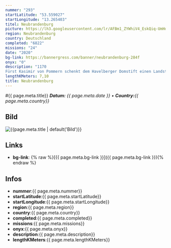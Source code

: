```yaml
---
nummer: "293"
startLatitude: "53.559027"
startLongitude: "13.265403"
titel: Neubrandenburg
picture: https://lh3.googleusercontent.com/lr/AFBm1_ZYWhiV4_EskQiq-UmHdHEgDHKJ12XwZJmNROFcPaxWGgqleKYorTZwLtED4Xtv7f8le4QazMjvi3KAShmRZG0gN9muYSlHZOyzpy6a9Mb9w40BEon_nLP35UfgquhxKou-WbqMVfF2q2dBXqstUyqjwGbeWt-NtqlG-lJ2xIKGw1JU2Um0RKyJnrXVGHZaxMYPIy-_sZWtqGZC2pb_nBGvi6sKHn4L0QeGMj0hnYwLSqK__V6GsG9dRhdB46GknTwQKC8qecCeMv8qRGMvY8dK74o45p_E-Xku1RAdHgfTjf7pVuL08v0I6MwGEj1xZ4t6sQ-Yb3JntyQILKQCtL55dy_IeswIsgizZFUDUUv1RzyZWXPdt6KKWf_29pTZHYzRMrI_67oaJdJDb-Xt5ue2bhhuwVK4HUv_z111Cl_KYNayPvznJWL-XnIjkvil82OmrfETAb1rKZZmidEmEz1gnzxfIO_XUFFSk1LtwhonVwwt49DAjUngyQvwhonTYKngVIgZNpx_FfBpwwjq3x5nUOpMYWy19XJaCNUAMPCkANfXYd2OI8NNYZxOWl75vg7SzZgJt1mOjQxeNDOt3UlWpvlcJUPgAi7JIOiCbVvc2KS-3jQEXN9wRsO9mErmQ50W0ZTuoC3NXulecAXDLlXKisajRLdu4aVaqBC1H7c_bjI5-CCXyoPShYus5tppw1FmOYspzLIR-vWJgLfnV-lLUq6ekNQrDbDUQ_2SbcOdgCb1Com6nI1CK_AOY-tgs-55lSJHSSVQy3wQewOYjS4OtslmFDRVH3VDuN9SoujMITx9hTNb3__i_80S4okiCjzLYc-fMdHC4-kVd5ytuZ2fIT4RPs4IgLzJ
region: Neubrandenburg
country: Deutschland
completed: "6822"
missions: "24"
date: "2020"
bg-link: https://bannergress.com/banner/neubrandenburg-284f
onyx: "0"
description: "1170
Fürst Kasimir von Pommern schenkt dem Havelberger Domstift einen Landstrich am Tollensesee. Der Ort, an dem einmal das wunderschöne Neubrandenburg entstehen wird."
lengthKMeters: 7,10
title: Neubrandenburg
---
```


#{{ page.meta.title}}
_**Datum:** {{ page.meta.date }} • **Country:**{{ page.meta.country}}_

## Bild
![{{page.meta.title | default('Bild')}}]({{page.meta.picture}})

## Links
- **bg-link**: {% raw %}[{{ page.meta.bg-link }}]({{ page.meta.bg-link }}){% endraw %}

## Infos
- **nummer**:{{ page.meta.nummer}}
- **startLatitude**:{{ page.meta.startLatitude}}
- **startLongitude**:{{ page.meta.startLongitude}}
- **region**:{{ page.meta.region}}
- **country**:{{ page.meta.country}}
- **completed**:{{ page.meta.completed}}
- **missions**:{{ page.meta.missions}}
- **onyx**:{{ page.meta.onyx}}
- **description**:{{ page.meta.description}}
- **lengthKMeters**:{{ page.meta.lengthKMeters}}

